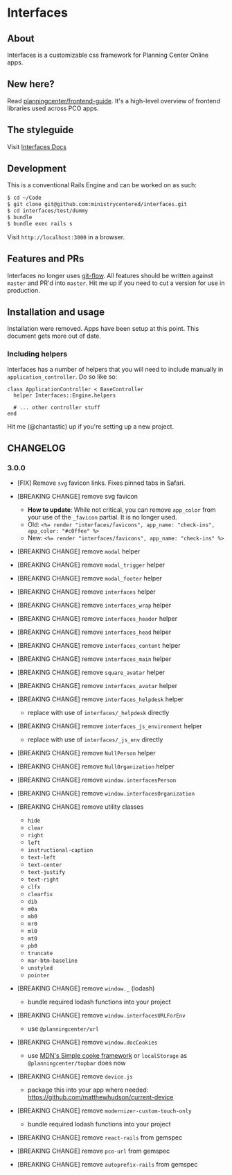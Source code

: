 # Interfaces

## About

Interfaces is a customizable css framework for Planning Center Online apps.

## New here?

Read [planningcenter/frontend-guide](https://github.com/planningcenter/frontend-guide). It's a high-level overview of frontend libraries used across PCO apps.

## The styleguide

Visit [Interfaces Docs](http://interfaces-docs.herokuapp.com)

## Development

This is a conventional Rails Engine and can be worked on as such:

```bash
$ cd ~/Code
$ git clone git@github.com:ministrycentered/interfaces.git
$ cd interfaces/test/dummy
$ bundle
$ bundle exec rails s
```

Visit `http://localhost:3000` in a browser.

## Features and PRs

Interfaces no longer uses [git-flow](https://github.com/nvie/gitflow). All features should be written against `master` and PR'd into `master`. Hit me up if you need to cut a version for use in production.

## Installation and usage

Installation were removed. Apps have been setup at this point. This document gets more out of date.

### Including helpers

Interfaces has a number of helpers that you will need to include manually in `application_controller`. Do so like so:

```
class ApplicationController < BaseController
  helper Interfaces::Engine.helpers

  # ... other controller stuff
end
```

Hit me (@chantastic) up if you're setting up a new project.

## CHANGELOG

### 3.0.0

* [FIX] Remove `svg` favicon links. Fixes pinned tabs in Safari.
* [BREAKING CHANGE] remove svg favicon
    * **How to update**: While not critical, you can remove `app_color` from your use of the `_favicon` partial. It is no longer used.
    * Old: `<%= render "interfaces/favicons", app_name: "check-ins", app_color: "#c0ffee" %>`
    * New: `<%= render "interfaces/favicons", app_name: "check-ins" %>`
* [BREAKING CHANGE] remove `modal` helper
* [BREAKING CHANGE] remove `modal_trigger` helper
* [BREAKING CHANGE] remove `modal_footer` helper
* [BREAKING CHANGE] remove `interfaces` helper
* [BREAKING CHANGE] remove `interfaces_wrap` helper
* [BREAKING CHANGE] remove `interfaces_header` helper
* [BREAKING CHANGE] remove `interfaces_head` helper
* [BREAKING CHANGE] remove `interfaces_content` helper
* [BREAKING CHANGE] remove `interfaces_main` helper
* [BREAKING CHANGE] remove `square_avatar` helper
* [BREAKING CHANGE] remove `interfaces_avatar` helper
* [BREAKING CHANGE] remove `interfaces_helpdesk` helper
  * replace with use of `interfaces/_helpdesk` directly
* [BREAKING CHANGE] remove `interfaces_js_environment` helper
  * replace with use of `interfaces/_js_env` directly
* [BREAKING CHANGE] remove `NullPerson` helper
* [BREAKING CHANGE] remove `NullOrganization` helper
* [BREAKING CHANGE] remove `window.interfacesPerson`
* [BREAKING CHANGE] remove `window.interfacesOrganization`

* [BREAKING CHANGE] remove utility classes

  * `hide`
  * `clear`
  * `right`
  * `left`
  * `instructional-caption`
  * `text-left`
  * `text-center`
  * `text-justify`
  * `text-right`
  * `clfx`
  * `clearfix`
  * `dib`
  * `m0a`
  * `mb0`
  * `mr0`
  * `ml0`
  * `mt0`
  * `pb0`
  * `truncate`
  * `mar-btm-baseline`
  * `unstyled`
  * `pointer`

* [BREAKING CHANGE] remove `window._` (lodash)

  * bundle required lodash functions into your project

* [BREAKING CHANGE] remove `window.interfacesURLForEnv`

  * use `@planningcenter/url`

* [BREAKING CHANGE] remove `window.docCookies`

  * use [MDN's Simple cooke framework](https://developer.mozilla.org/en-US/docs/Web/API/Document/cookie/Simple_document.cookie_framework) or `localStorage` as `@planningcenter/topbar` does now

* [BREAKING CHANGE] remove `device.js`

  * package this into your app where needed: https://github.com/matthewhudson/current-device

* [BREAKING CHANGE] remove `modernizer-custom-touch-only`

  * bundle required lodash functions into your project

* [BREAKING CHANGE] remove `react-rails` from gemspec
* [BREAKING CHANGE] remove `pco-url` from gemspec
* [BREAKING CHANGE] remove `autoprefix-rails` from gemspec
